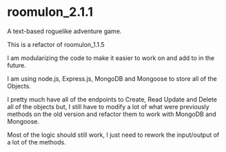 # roomulon_2.1.1
A text-based roguelike adventure game.

This is a refactor of roomulon_1.1.5

I am modularizing the code to make it easier to work on and add to in the future.

I am using node.js, Express.js, MongoDB and Mongoose to store all of the Objects.  

I pretty much have all of the endpoints to Create, Read Update and Delete all of the objects but, I still have to modify a lot of what were previously methods on the old version and refactor them to work with MongoDB and Mongoose.

Most of the logic should still work, I just need to rework the input/output of a lot of the methods.
